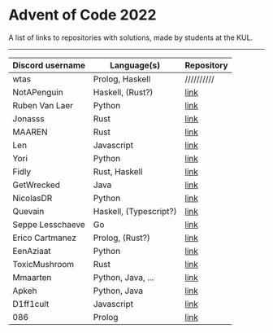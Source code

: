 # Advent of Code 2022

A list of links to repositories with solutions, made by students at the KUL.

---

| Discord username     | Language(s)                 | Repository |
|----------------------|-----------------------------|------------|
| wtas                 | Prolog, Haskell             | ////////// |
| NotAPenguin          | Haskell, (Rust?)            | [link](https://github.com/NotAPenguin0/aoc2022) |
| Ruben Van Laer       | Python                      | [link](https://github.com/ruben-vl/aoc-2022) |
| Jonasss              | Rust                        | [link](https://github.com/JonasssC/AoC-Rust) |
| MAAREN               | Rust                        | [link](https://github.com/mhkdepauw/aoc_2022) |
| Len                  | Javascript                  | [link](https://github.com/LenC08/AoC2022) |
| Yori                 | Python                      | [link](https://github.com/YoriVerbist/aoc) |
| Fidly                | Rust, Haskell               | [link](https://github.com/benfidlers/AoC) |
| GetWrecked           | Java                        | [link](https://github.com/MatzHilven/aoc-2022) |
| NicolasDR            | Python                      | [link](https://github.com/Nideroo/aoc_2022) |
| Quevain              | Haskell, (Typescript?)      | [link](https://github.com/KevinVde-dev/aoc-2022) |
| Seppe Lesschaeve     | Go                          | [link](https://github.com/SeppeLesschaeve/aoc2022) |
| Erico Cartmanez      | Prolog, (Rust?)             | [link](https://github.com/exur00/aoc2022) |
| EenAziaat            | Python                      | [link](https://github.com/NickHemerycke/Aoc-2022) |
| ToxicMushroom        | Rust                        | [link](https://github.com/ToxicMushroom/aoc-2022-rust) |
| Mmaarten             | Python, Java, ...           | [link](https://github.com/Mmaarten23/aoc) |
| Apkeh                | Python, Java                | [link](https://github.com/Apkeh/AoC-2022) |
| D1ff1cult            | Javascript                  | [link](https://github.com/d1ff1cult0/aoc2022) |
| 086                  | Prolog                      | [link](https://github.com/zeroeightysix/aoc-2022) |
